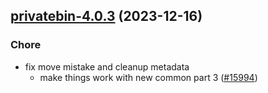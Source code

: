 

## [privatebin-4.0.3](https://github.com/truecharts/charts/compare/privatebin-3.0.33...privatebin-4.0.3) (2023-12-16)

### Chore

- fix move mistake and cleanup metadata
  - make things work with new common part 3 ([#15994](https://github.com/truecharts/charts/issues/15994))
  
  